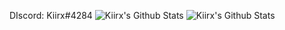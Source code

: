 DIscord: Kiirx#4284
<img alt="Kiirx's Github Stats" src="https://github-readme-stats.vercel.app/api?username=kiirx&show_icons=true&hide_border=true&theme=tokyonight" />
<img alt="Kiirx's Github Stats" src="https://github-readme-stats.vercel.app/api/top-langs/?username=kiirx&show_icons=true&hide_border=true&theme=tokyonight" />
